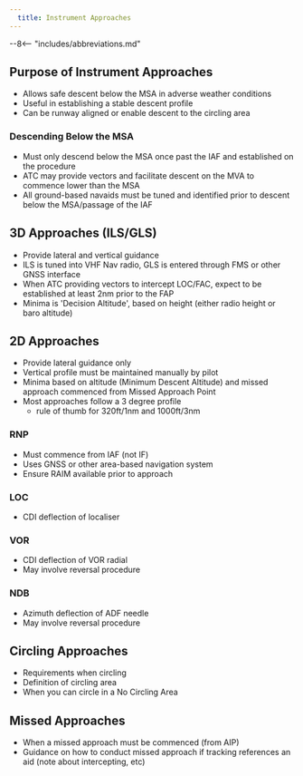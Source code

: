 ```yaml
---
  title: Instrument Approaches
---
```


--8<-- "includes/abbreviations.md"

## Purpose of Instrument Approaches
- Allows safe descent below the MSA in adverse weather conditions
- Useful in establishing a stable descent profile
- Can be runway aligned or enable descent to the circling area

### Descending Below the MSA
- Must only descend below the MSA once past the IAF and established on the procedure
- ATC may provide vectors and facilitate descent on the MVA to commence lower than the MSA
- All ground-based navaids must be tuned and identified prior to descent below the MSA/passage of the IAF

## 3D Approaches (ILS/GLS)
- Provide lateral and vertical guidance
- ILS is tuned into VHF Nav radio, GLS is entered through FMS or other GNSS interface
- When ATC providing vectors to intercept LOC/FAC, expect to be established at least 2nm prior to the FAP
- Minima is 'Decision Altitude', based on height (either radio height or baro altitude)

## 2D Approaches
- Provide lateral guidance only
- Vertical profile must be maintained manually by pilot
- Minima based on altitude (Minimum Descent Altitude) and missed approach commenced from Missed Approach Point
- Most approaches follow a 3 degree profile
    - rule of thumb for 320ft/1nm and 1000ft/3nm

### RNP
- Must commence from IAF (not IF)
- Uses GNSS or other area-based navigation system
- Ensure RAIM available prior to approach

### LOC
- CDI deflection of localiser

### VOR
- CDI deflection of VOR radial
- May involve reversal procedure

### NDB
- Azimuth deflection of ADF needle
- May involve reversal procedure

## Circling Approaches
- Requirements when circling
- Definition of circling area
- When you can circle in a No Circling Area

## Missed Approaches
- When a missed approach must be commenced (from AIP)
- Guidance on how to conduct missed approach if tracking references an aid (note about intercepting, etc)
